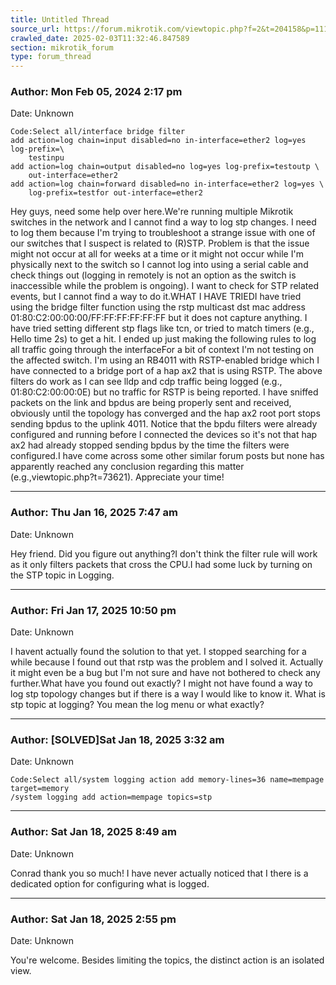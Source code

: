 ```yaml
---
title: Untitled Thread
source_url: https://forum.mikrotik.com/viewtopic.php?f=2&t=204158&p=1119824&amp;sid=3b77a3334c914448dbbc02bfdff4c3aa#p1119824
crawled_date: 2025-02-03T11:32:46.847589
section: mikrotik_forum
type: forum_thread
---
```


### Author: Mon Feb 05, 2024 2:17 pm
Date: Unknown

```
Code:Select all/interface bridge filter
add action=log chain=input disabled=no in-interface=ether2 log=yes log-prefix=\
    testinpu
add action=log chain=output disabled=no log=yes log-prefix=testoutp \
    out-interface=ether2
add action=log chain=forward disabled=no in-interface=ether2 log=yes \
    log-prefix=testfor out-interface=ether2
```

Hey guys, need some help over here.We're running multiple Mikrotik switches in the network and I cannot find a way to log stp changes. I need to log them because I'm trying to troubleshoot a strange issue with one of our switches that I suspect is related to (R)STP. Problem is that the issue might not occur at all for weeks at a time or it might not occur while I'm physically next to the switch so I cannot log into using a serial cable and check things out (logging in remotely is not an option as the switch is inaccessible while the problem is ongoing). I want to check for STP related events, but I cannot find a way to do it.WHAT I HAVE TRIEDI have tried using the bridge filter function using the rstp multicast dst mac address 01:80:C2:00:00:00/FF:FF:FF:FF:FF:FF but it does not capture anything. I have tried setting different stp flags like tcn, or tried to match timers (e.g., Hello time 2s) to get a hit. I ended up just making the following rules to log all traffic going through the interfaceFor a bit of context I'm not testing on the affected switch. I'm using an RB4011 with RSTP-enabled bridge which I have connected to a bridge port of a hap ax2 that is using RSTP. The above filters do work as I can see lldp and cdp traffic being logged (e.g., 01:80:C2:00:00:0E) but no traffic for RSTP is being reported. I have sniffed packets on the link and bpdus are being properly sent and received, obviously until the topology has converged and the hap ax2 root port stops sending bpdus to the uplink 4011. Notice that the bpdu filters were already configured and running before I connected the devices so it's not that hap ax2 had already stopped sending bpdus by the time the filters were configured.I have come across some other similar forum posts but none has apparently reached any conclusion regarding this matter (e.g.,viewtopic.php?t=73621). Appreciate your time!


---
### Author: Thu Jan 16, 2025 7:47 am
Date: Unknown

Hey friend. Did you figure out anything?I don't think the filter rule will work as it only filters packets that cross the CPU.I had some luck by turning on the STP topic in Logging.


---
### Author: Fri Jan 17, 2025 10:50 pm
Date: Unknown

I havent actually found the solution to that yet. I stopped searching for a while because I found out that rstp was the problem and I solved it. Actually it might even be a bug but I'm not sure and have not bothered to check any further.What have you found out exactly? I might not have found a way to log stp topology changes but if there is a way I would like to know it. What is stp topic at logging? You mean the log menu or what exactly?


---
### Author: [SOLVED]Sat Jan 18, 2025 3:32 am
Date: Unknown

```
Code:Select all/system logging action add memory-lines=36 name=mempage target=memory
/system logging add action=mempage topics=stp
```


---
### Author: Sat Jan 18, 2025 8:49 am
Date: Unknown

Conrad thank you so much! I have never actually noticed that I there is a dedicated option for configuring what is logged.


---
### Author: Sat Jan 18, 2025 2:55 pm
Date: Unknown

You're welcome. Besides limiting the topics, the distinct action is an isolated view.

